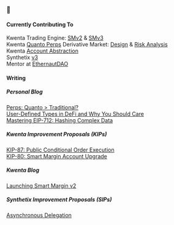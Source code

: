 ### 👋

#### Currently Contributing To
Kwenta Trading Engine: [SMv2](https://github.com/Kwenta/smart-margin) & [SMv3](https://github.com/Kwenta/smart-margin-v3) <br>
Kwenta [Quanto Perps](https://github.com/Kwenta/synthetix-v3/tree/dev) Derivative Market: [Design](https://github.com/Kwenta/kwenta-state-log/blob/master/kips/kip-117.md) & [Risk Analysis](quanto-py) <br>
Kwenta [Account Abstraction](https://github.com/Kwenta/scw-contracts) <br>
Synthetix [v3](https://github.com/Synthetixio/synthetix-v3) <br>
Mentor at [EthernautDAO](https://forum.ethernautdao.io/t/smart-contract-engineer-mentorship-with-jared-at-kwenta/) <br>

#### Writing
##### Personal Blog
[Perps: Quanto > Traditional?](https://mirror.xyz/jaredborders.eth/jiCrjwoSNgQJejd3AqEmA-Lv0YFwBdB0C7tmDgyoh0U) <br>
[User-Defined Types in DeFi and Why You Should Care](https://mirror.xyz/jaredborders.eth/9JWZAGP8o8plKXAZWY6h0shiw5y4lgmbHjqep3IXN4I) <br>
[Mastering EIP-712: Hashing Complex Data](https://mirror.xyz/jaredborders.eth/G2RP5XAfLbNZv01DXgxuzv_34bQF_PuO1X2u0Nhop9g) <br>
##### Kwenta Improvement Proposals (KIPs)
[KIP-87: Public Conditional Order Execution](https://gov.kwenta.eth.limo/kips/kip-087/) <br>
[KIP-80: Smart Margin Account Upgrade](https://gov.kwenta.eth.limo/kips/kip-080/) <br>
##### Kwenta Blog
[Launching Smart Margin v2](https://mirror.xyz/kwenta.eth/I9l_QSOvf6kGQos3SXltES9WCAvEklS56aIbKHccHUg) <br>
##### Synthetix Improvement Proposals (SIPs)
[Asynchronous Delegation](https://sips.synthetix.io/sips/sip-366/)
